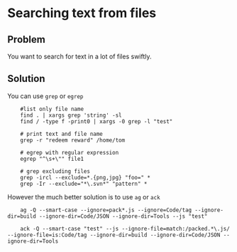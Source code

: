 # Searching text from files

## Problem
You want to search for text in a lot of files swiftly.

## Solution
You can use `grep` or `egrep`

```
    #list only file name
    find . | xargs grep 'string' -sl
    find / -type f -print0 | xargs -0 grep -l "test"

    # print text and file name
    grep -r "redeem reward" /home/tom

    # egrep with regular expression
    egrep "^\s+\"" file1

    # grep excluding files
    grep -ircl --exclude=*.{png,jpg} "foo=" *
    grep -Ir --exclude="*\.svn*" "pattern" *
```

However the much better solution is to use `ag` or `ack`

```
    ag -Q --smart-case --ignore=pack*.js --ignore=Code/tag --ignore-dir=build --ignore-dir=Code/JSON --ignore-dir=Tools --js "test"

    ack -Q --smart-case "test" --js --ignore-file=match:/packed.*\.js/ --ignore-file=is:Code/tag --ignore-dir=build --ignore-dir=Code/JSON --ignore-dir=Tools
```

